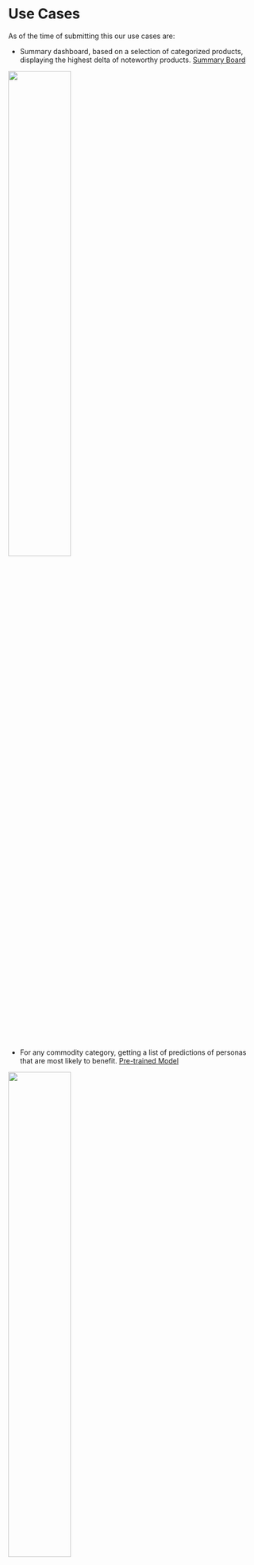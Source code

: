 # Use Cases

As of the time of submitting this our use cases are:
- Summary dashboard, based on a selection of categorized products, displaying the highest delta of noteworthy products. [Summary Board](https://github.com/dcsil/mango/milestone/7) 
<img src="https://user-images.githubusercontent.com/33969759/138327180-cd25c19a-264f-49d6-a6df-0e77b32df55b.png" width="50%" height="50%">

- For any commodity category, getting a list of predictions of personas that are most likely to benefit. [Pre-trained Model](https://github.com/dcsil/mango/milestone/6)
<img src="https://user-images.githubusercontent.com/33969759/138327177-d93979fb-cac8-4409-a984-506dd4567cc5.jpg" width="50%" height="50%">

- Display data graph with replacable values and interactions. [Interactive Graphs](https://github.com/dcsil/mango/milestone/3) 
<img src="https://user-images.githubusercontent.com/33969759/138327181-91cded4d-deff-42fb-8a37-d2250b2fbfb3.png" width="50%" height="50%">

- Be able to submit (possibly huge) data from external sources to start the training/updating model. [Refining pre-trained model](https://github.com/dcsil/mango/milestone/8)
<img src="https://user-images.githubusercontent.com/33969759/138327176-5d351a6b-a252-463a-81f1-843e0cf85a70.jpg" width="50%" height="50%">




